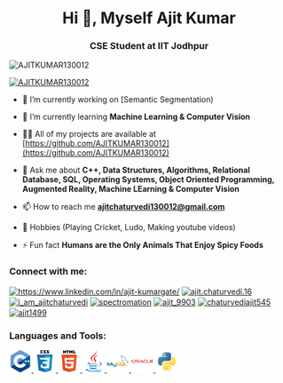 <h1 align="center">Hi 👋, Myself Ajit Kumar</h1>
<h3 align="center">CSE Student at IIT Jodhpur</h3>

<p align="left"> <img src="https://komarev.com/ghpvc/?username=rajat123456&label=Profile%20views&color=0e75b6&style=flat" alt="AJITKUMAR130012" /> </p>

<p align="left"> <a href="https://github.com/ryo-ma/github-profile-trophy"><img src="https://github-profile-trophy.vercel.app/?username=AJITKUMAR130012" alt="AJITKUMAR130012" /></a> </p>

- 🔭 I’m currently working on [Semantic Segmentation)

- 🌱 I’m currently learning **Machine Learning & Computer Vision**

- 👨‍💻 All of my projects are available at [https://github.com/AJITKUMAR130012](https://github.com/AJITKUMAR130012)

- 💬 Ask me about **C++, Data Structures, Algorithms, Relational Database, SQL, Operating Systems, Object Oriented Programming, Augmented Reality, Machine LEarning & Computer Vision**

- 📫 How to reach me **ajitchaturvedi130012@gmail.com**

- 📄 Hobbies (Playing Cricket, Ludo, Making youtube videos)

- ⚡ Fun fact **Humans are the Only Animals That Enjoy Spicy Foods**

<h3 align="left">Connect with me:</h3>
<p align="left">
<a href="https://www.linkedin.com/in/ajit-kumargate/" target="blank"><img align="center" src="https://raw.githubusercontent.com/rahuldkjain/github-profile-readme-generator/master/src/images/icons/Social/linked-in-alt.svg" alt="https://www.linkedin.com/in/ajit-kumargate/" height="30" width="40" /></a>
<a href="https://fb.com/ajit.chaturvedi.16" target="blank"><img align="center" src="https://raw.githubusercontent.com/rahuldkjain/github-profile-readme-generator/master/src/images/icons/Social/facebook.svg" alt="ajit.chaturvedi.16" height="30" width="40" /></a>
<a href="https://instagram.com/i_am_ajitchaturvedi" target="blank"><img align="center" src="https://raw.githubusercontent.com/rahuldkjain/github-profile-readme-generator/master/src/images/icons/Social/instagram.svg" alt="i_am_ajitchaturvedi" height="30" width="40" /></a>
<a href="https://www.youtube.com/c/spectromation" target="blank"><img align="center" src="https://raw.githubusercontent.com/rahuldkjain/github-profile-readme-generator/master/src/images/icons/Social/youtube.svg" alt="spectromation" height="30" width="40" /></a>
<a href="https://www.codechef.com/users/ajit_9903" target="blank"><img align="center" src="https://cdn.jsdelivr.net/npm/simple-icons@3.1.0/icons/codechef.svg" alt="ajit_9903" height="30" width="40" /></a>
<a href="https://auth.geeksforgeeks.org/user/chaturvediajit545/practice" target="blank"><img align="center" src="https://raw.githubusercontent.com/rahuldkjain/github-profile-readme-generator/master/src/images/icons/Social/geeks-for-geeks.svg" alt="chaturvediajit545" height="30" width="40" /></a>
 <a href="https://codeforces.com/profile/ajit1499" target="blank"><img align="center" src="https://cdn.jsdelivr.net/npm/simple-icons@3.1.0/icons/codeforces.svg" alt="ajit1499" height="30" width="40" /></a>
</p>

<h3 align="left">Languages and Tools:</h3>
<p align="left"> <a href="https://www.w3schools.com/cpp/" target="_blank" rel="noreferrer"> <img src="https://raw.githubusercontent.com/devicons/devicon/master/icons/cplusplus/cplusplus-original.svg" alt="cplusplus" width="40" height="40"/> </a> <a href="https://www.w3schools.com/css/" target="_blank" rel="noreferrer"> <img src="https://raw.githubusercontent.com/devicons/devicon/master/icons/css3/css3-original-wordmark.svg" alt="css3" width="40" height="40"/> </a> <a href="https://www.w3.org/html/" target="_blank" rel="noreferrer"> <img src="https://raw.githubusercontent.com/devicons/devicon/master/icons/html5/html5-original-wordmark.svg" alt="html5" width="40" height="40"/> </a> <a href="https://www.java.com" target="_blank" rel="noreferrer"> <img src="https://raw.githubusercontent.com/devicons/devicon/master/icons/java/java-original.svg" alt="java" width="40" height="40"/> </a> <a href="https://www.mysql.com/" target="_blank" rel="noreferrer"> <img src="https://raw.githubusercontent.com/devicons/devicon/master/icons/mysql/mysql-original-wordmark.svg" alt="mysql" width="40" height="40"/> </a> <a href="https://www.oracle.com/" target="_blank" rel="noreferrer"> <img src="https://raw.githubusercontent.com/devicons/devicon/master/icons/oracle/oracle-original.svg" alt="oracle" width="40" height="40"/> </a> <a href="https://www.python.org" target="_blank" rel="noreferrer"> <img src="https://raw.githubusercontent.com/devicons/devicon/master/icons/python/python-original.svg" alt="python" width="40" height="40"/> </a> </p>



